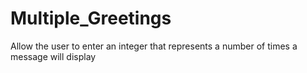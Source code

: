 # Multiple_Greetings
Allow the user to enter an integer that represents a number of times a message will display
